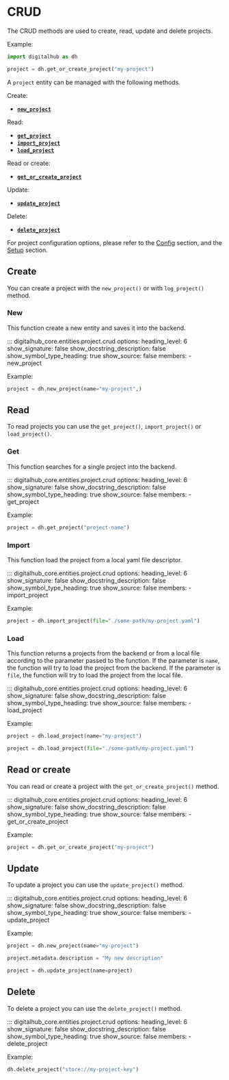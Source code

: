 # CRUD

The CRUD methods are used to create, read, update and delete projects.

Example:

```python
import digitalhub as dh

project = dh.get_or_create_project("my-project")
```

A `project` entity can be managed with the following methods.

Create:

- [**`new_project`**](#new)

Read:

- [**`get_project`**](#get)
- [**`import_project`**](#import)
- [**`load_project`**](#load)

Read or create:

- [**`get_or_create_project`**](#read-or-create)

Update:

- [**`update_project`**](#update)

Delete:

- [**`delete_project`**](#delete)

For project configuration options, please refer to the [Config](config.md) section, and the [Setup](setup.md) section.

## Create

You can create a project with the `new_project()` or with `log_project()` method.

### New

This function create a new entity and saves it into the backend.

::: digitalhub_core.entities.project.crud
    options:
        heading_level: 6
        show_signature: false
        show_docstring_description: false
        show_symbol_type_heading: true
        show_source: false
        members:
            - new_project

Example:

```python
project = dh.new_project(name="my-project",)
```

## Read

To read projects you can use the `get_project()`, `import_project()` or `load_project()`.

### Get

This function searches for a single project into the backend.

::: digitalhub_core.entities.project.crud
    options:
        heading_level: 6
        show_signature: false
        show_docstring_description: false
        show_symbol_type_heading: true
        show_source: false
        members:
            - get_project

Example:

```python
project = dh.get_project("project-name")
```

### Import

This function load the project from a local yaml file descriptor.

::: digitalhub_core.entities.project.crud
    options:
        heading_level: 6
        show_signature: false
        show_docstring_description: false
        show_symbol_type_heading: true
        show_source: false
        members:
            - import_project

Example:

```python
project = dh.import_project(file="./some-path/my-project.yaml")
```

### Load

This function returns a projects from the backend or from a local file according to the parameter passed to the function. If the parameter is `name`, the function will try to load the project from the backend. If the parameter is `file`, the function will try to load the project from the local file.

::: digitalhub_core.entities.project.crud
    options:
        heading_level: 6
        show_signature: false
        show_docstring_description: false
        show_symbol_type_heading: true
        show_source: false
        members:
            - load_project

Example:

```python
project = dh.load_project(name="my-project")

project = dh.load_project(file="./some-path/my-project.yaml")
```

## Read or create

You can read or create a project with the `get_or_create_project()` method.

::: digitalhub_core.entities.project.crud
    options:
        heading_level: 6
        show_signature: false
        show_docstring_description: false
        show_symbol_type_heading: true
        show_source: false
        members:
            - get_or_create_project

Example:

```python
project = dh.get_or_create_project("my-project")
```

## Update

To update a project you can use the `update_project()` method.

::: digitalhub_core.entities.project.crud
    options:
        heading_level: 6
        show_signature: false
        show_docstring_description: false
        show_symbol_type_heading: true
        show_source: false
        members:
            - update_project

Example:

```python
project = dh.new_project(name="my-project")

project.metadata.description = "My new description"

project = dh.update_project(name=project)
```

## Delete

To delete a project you can use the `delete_project()` method.

::: digitalhub_core.entities.project.crud
    options:
        heading_level: 6
        show_signature: false
        show_docstring_description: false
        show_symbol_type_heading: true
        show_source: false
        members:
            - delete_project

Example:

```python
dh.delete_project("store://my-project-key")
```
